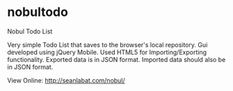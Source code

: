 nobultodo
=========

Nobul Todo List

Very simple Todo List that saves to the browser's local repository. Gui developed using jQuery Mobile. Used HTML5 for 
Importing/Exporting functionality. Exported data is in JSON format. Imported data should also be in JSON format.

View Online:
http://seanlabat.com/nobul/


